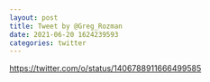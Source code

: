 ```yaml
--- 
layout: post 
title: Tweet by @Greg_Rozman 
date: 2021-06-20 1624239593 
categories: twitter 
--- 
```

https://twitter.com/o/status/1406788911666499585